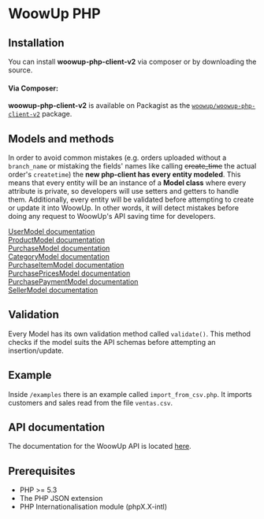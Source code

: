 # WoowUp PHP

## Installation

You can install **woowup-php-client-v2** via composer or by downloading the source.

#### Via Composer:

**woowup-php-client-v2** is available on Packagist as the
[`woowup/woowup-php-client-v2`](https://packagist.org/packages/woowup/woowup-php-client-v2) package.

## Models and methods

In order to avoid common mistakes (e.g. orders uploaded without a `branch_name` or mistaking the fields' names like calling ~~create_time~~ the actual order's `createtime`) the **new php-client has every entity modeled**. This means that every entity will be an instance of a **Model class** where every attribute is private, so developers will use setters and getters to handle them. Additionally, every entity will be validated before attempting to create or update it into WoowUp. In other words, it will detect mistakes before doing any request to WoowUp's API saving time for developers.

[UserModel documentation](docs/UserModel.md)<br>
[ProductModel documentation](docs/ProductModel.md)<br>
[PurchaseModel documentation](docs/PurchaseModel.md)<br>
[CategoryModel documentation](docs/CategoryModel.md)<br>
[PurchaseItemModel documentation](docs/PurchaseItemModel.md)<br>
[PurchasePricesModel documentation](docs/PurchasePricesModel.md)<br>
[PurchasePaymentModel documentation](docs/PurchasePaymentModel.md)<br>
[SellerModel documentation](docs/SellerModel.md)

## Validation

Every Model has its own validation method called `validate()`. This method checks if the model suits the API schemas before attempting an insertion/update.

## Example

Inside `/examples` there is an example called `import_from_csv.php`. It imports customers and sales read from the file `ventas.csv`.

## API documentation

The documentation for the WoowUp API is located [here](https://docs.woowup.com).

## Prerequisites

* PHP >= 5.3
* The PHP JSON extension
* PHP Internationalisation module (phpX.X-intl)
